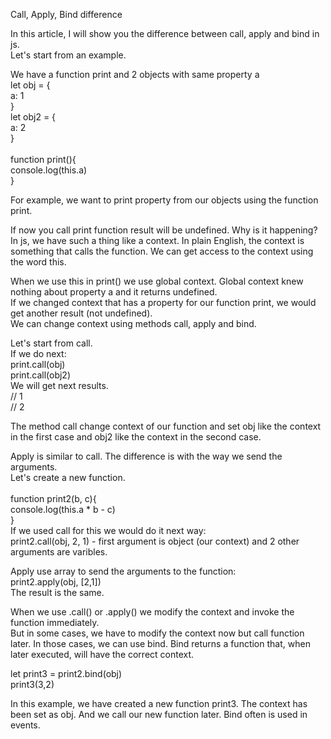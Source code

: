 Call, Apply, Bind difference

In this article, I will show you the difference between call, apply and bind in js. <br/>
Let's start from an example. <br/>

We have a function print and 2 objects with same property a <br/>
let obj = {<br/>
	a: 1<br/>
}<br/>
let obj2 = {<br/>
	a: 2<br/>
}<br/>
<br/>
function print(){<br/>
	console.log(this.a)<br/>
}<br/>

For example, we want to print property from our objects using the function print. <br/>

If now you call print function result will be undefined. Why is it happening? <br/>
In js, we have such a thing like a context. In plain English, the context is something that calls the function. We can get access to the context using the word this. <br/>

When we use this in print() we use global context. Global context knew nothing about property a and it returns undefined. <br/>
If we changed context that has a property for our function print, we would get another result (not undefined). <br/>
We can change context using methods call, apply and bind. <br/>

Let's start from call. <br/>
If we do next: <br/>
print.call(obj)<br/>
print.call(obj2) <br/>
We will get next results.<br/> 
// 1<br/>
// 2<br/>

The method call change context of our function and set obj like the context in the first case and obj2 like the context in the second case. <br/>

Apply is similar to call. The difference is with the way we send the arguments. <br/>
Let's create a new function. <br/>
<br/>
function print2(b, c){<br/>
	console.log(this.a * b - c)<br/>
} <br/>
If we used call for this we would do it next way: <br/>
print2.call(obj, 2, 1) - first argument is object (our context) and 2 other arguments are varibles. <br/>

Apply use array to send the arguments to the function: <br/>
print2.apply(obj, [2,1])<br/>
The result is the same.<br/>

When we use .call() or .apply() we modify the context and invoke the function immediately.<br/>
But in some cases, we have to modify the context now but call function later. In those cases, we can use bind. Bind returns a function that, when later executed, will have the correct context. <br/>

let print3 = print2.bind(obj)<br/>
print3(3,2)<br/>

In this example, we have created a new function print3. The context has been set as obj. And we call our new function later. Bind often is used in events. <br/>
